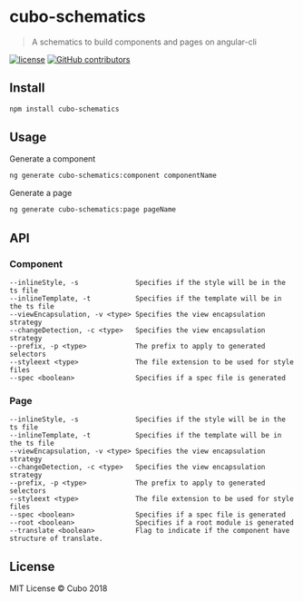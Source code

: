 # cubo-schematics

> A schematics to build components and pages on angular-cli

[![license](https://img.shields.io/github/license/cubonetwork/cubo-schematics.svg)](./license.md)
[![GitHub contributors](https://img.shields.io/github/contributors/cubonetwork/cubo-schematics.svg)](https://github.com/cubonetwork/cubo-schematics/graphs/contributors)

## Install

```sh
npm install cubo-schematics
```

## Usage

Generate a component

```sh
ng generate cubo-schematics:component componentName
```

Generate a page

```sh
ng generate cubo-schematics:page pageName
```

## API

### Component

```text
--inlineStyle, -s              Specifies if the style will be in the ts file
--inlineTemplate, -t           Specifies if the template will be in the ts file
--viewEncapsulation, -v <type> Specifies the view encapsulation strategy
--changeDetection, -c <type>   Specifies the view encapsulation strategy
--prefix, -p <type>            The prefix to apply to generated selectors
--styleext <type>              The file extension to be used for style files
--spec <boolean>               Specifies if a spec file is generated
```

### Page

```text
--inlineStyle, -s              Specifies if the style will be in the ts file
--inlineTemplate, -t           Specifies if the template will be in the ts file
--viewEncapsulation, -v <type> Specifies the view encapsulation strategy
--changeDetection, -c <type>   Specifies the view encapsulation strategy
--prefix, -p <type>            The prefix to apply to generated selectors
--styleext <type>              The file extension to be used for style files
--spec <boolean>               Specifies if a spec file is generated
--root <boolean>               Specifies if a root module is generated
--translate <boolean>          Flag to indicate if the component have structure of translate.
```

## License

MIT License © Cubo 2018
